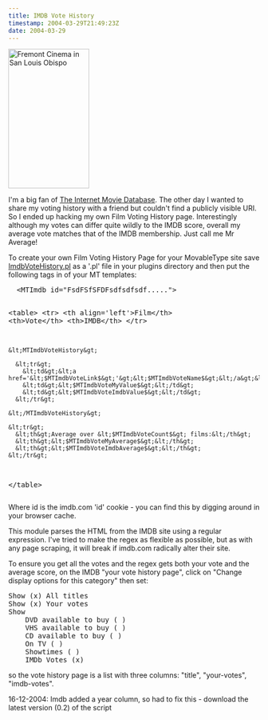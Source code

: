 ```yaml
---
title: IMDB Vote History
timestamp: 2004-03-29T21:49:23Z
date: 2004-03-29
---
```


<img alt="Fremont Cinema in San Louis Obispo" src="http://blog.whatfettle.com/archives/fremont-slo.jpg" width="162" height="279" border="0" />
<p>
I'm a big fan of <a href='http://uk.imdb.com'>The Internet Movie Database</a>. The other day I wanted to share my voting history with a friend but couldn't find a publicly visible URI. So I ended up hacking my own <a>Film Voting History</a> page. 
Interestingly although my votes can differ quite wildly to the IMDB score, overall my average vote matches that of the IMDB membership. Just call me Mr Average!
</p>
<!--more-->
<p>To create your own Film Voting History Page for your MovableType site save <a href='/archives/ImdbVoteHistory.pl.txt'>ImdbVoteHistory.pl</a> as a '.pl' file in your plugins directory and then put the following tags in of your MT templates:
</p>
<pre>
  &lt;MTImdb id="FsdFSfSFDFsdfsdfsdf....."&gt;

  &lt;table&gt;
    &lt;tr&gt;
      &lt;th align='left'&gt;Film&lt;/th&gt;
      &lt;th&gt;Vote&lt;/th&gt;
      &lt;th&gt;IMDB&lt;/th&gt;
    &lt;/tr&gt;

    &lt;MTImdbVoteHistory&gt;

      &lt;tr&gt;
        &lt;td&gt;&lt;a href='&lt;$MTImdbVoteLink$&gt;'&gt;&lt;$MTImdbVoteName$&gt;&lt;/a&gt;&lt;/td&gt;
        &lt;td&gt;&lt;$MTImdbVoteMyValue$&gt;&lt;/td&gt;
        &lt;td&gt;&lt;$MTImdbVoteImdbValue$&gt;&lt;/td&gt;
      &lt;/tr&gt;

    &lt;/MTImdbVoteHistory&gt;

    &lt;tr&gt;
      &lt;th&gt;Average over &lt;$MTImdbVoteCount$&gt; films:&lt;/th&gt;
      &lt;th&gt;&lt;$MTImdbVoteMyAverage$&gt;&lt;/th&gt;
      &lt;th&gt;&lt;$MTImdbVoteImdbAverage$&gt;&lt;/th&gt;
    &lt;/tr&gt;
  &lt;/table&gt;
</pre>
<p>
Where id is the imdb.com 'id' cookie - you can find this by digging around in your browser cache.
</p>
<p>
This module parses the HTML from the IMDB site using a regular expression. I've tried to make the regex as flexible as possible, but as with any page scraping, it will break if imdb.com radically alter their site.
</p>
<p>
To ensure you get all the votes and the regex gets both your vote and the average score, on the IMDB "your vote history page", click on "Change display options for this category" then set:
</p>
<pre>
Show (x) All titles
Show (x) Your votes
Show
    DVD available to buy ( )
    VHS available to buy ( )
    CD available to buy ( )
    On TV ( )
    Showtimes ( )
    IMDb Votes (x)
</pre>
<p>
so the vote history page is a list with three columns: "title", "your-votes", "imdb-votes".
</p>
<p>
16-12-2004: Imdb added a year column, so had to fix this - download the latest version (0.2) of the script
</p>
